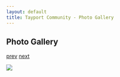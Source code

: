 ```yaml
---
layout: default
title: Tayport Community - Photo Gallery
---
```

## Photo Gallery

[prev](http://tayport.org.uk/photo/272) [next](http://tayport.org.uk/photo/274)

![ ](http://tayport.org.uk/media/273.jpg " ")

